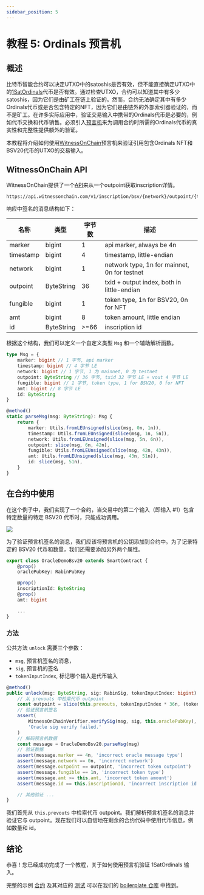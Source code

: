 ```yaml
---
sidebar_position: 5
---
```


# 教程 5: Ordinals 预言机

## 概述
比特币智能合约可以决定UTXO中的satoshis是否有效，但不能直接确定UTXO中的[1SatOrdinals](https://docs.1satordinals.com/)代币是否有效。通过检查UTXO，合约可以知道其中有多少satoshis，因为它们是由矿工在链上验证的。然而，合约无法确定其中有多少Ordinals代币或是否包含特定的NFT，因为它们是由链外的外部索引器验证的，而不是矿工。在许多实际应用中，验证交易输入中携带的Ordinals代币是必要的，例如代币交换和代币销售。必须引入[预言机](../../tutorials/oracle.md)来为调用合约时所需的Ordinals代币的真实性和完整性提供额外的验证。

本教程将介绍如何使用[WitnessOnChain](https://api.witnessonchain.com)预言机来验证引用包含Ordinals NFT和BSV20代币的UTXO的交易输入。

## WitnessOnChain API

WitnessOnChain提供了一个[API](https://api.witnessonchain.com/#/v1/V1Controller_getInscription)来从一个outpoint获取inscription详情。

```
https://api.witnessonchain.com/v1/inscription/bsv/{network}/outpoint/{txid}/{vout}
```

响应中签名的消息结构如下：

| 名称      | 类型       | 字节数 | 描述                                       |
| --------- | ---------- | ----- | -------------------------------------------- |
| marker    | bigint     | 1     | api marker, always be 4n                     |
| timestamp | bigint     | 4     | timestamp, little-endian                     |
| network   | bigint     | 1     | network type, 1n for mainnet, 0n for testnet |
| outpoint  | ByteString | 36    | txid + output index, both in little-endian   |
| fungible  | bigint     | 1     | token type, 1n for BSV20, 0n for NFT         |
| amt       | bigint     | 8     | token amount, little endian                  |
| id        | ByteString | >=66  | inscription id                               |

根据这个结构，我们可以定义一个自定义类型 `Msg` 和一个辅助解析函数。

```ts
type Msg = {
    marker: bigint // 1 字节, api marker
    timestamp: bigint // 4 字节 LE
    network: bigint // 1 字节, 1 为 mainnet, 0 为 testnet
    outpoint: ByteString // 36 字节, txid 32 字节 LE + vout 4 字节 LE
    fungible: bigint // 1 字节, token type, 1 for BSV20, 0 for NFT
    amt: bigint // 8 字节 LE
    id: ByteString
}

@method()
static parseMsg(msg: ByteString): Msg {
    return {
        marker: Utils.fromLEUnsigned(slice(msg, 0n, 1n)),
        timestamp: Utils.fromLEUnsigned(slice(msg, 1n, 5n)),
        network: Utils.fromLEUnsigned(slice(msg, 5n, 6n)),
        outpoint: slice(msg, 6n, 42n),
        fungible: Utils.fromLEUnsigned(slice(msg, 42n, 43n)),
        amt: Utils.fromLEUnsigned(slice(msg, 43n, 51n)),
        id: slice(msg, 51n),
    }
}
```

## 在合约中使用

在这个例子中，我们实现了一个合约，当交易中的第二个输入（即输入 #1）包含特定数量的特定 BSV20 代币时，只能成功调用。

![](/sCrypt/ordi-oracle-01.png)

为了验证预言机签名的消息，我们应该将预言机的公钥添加到合约中。为了记录特定的 BSV20 代币和数量，我们还需要添加另外两个属性。

```ts
export class OracleDemoBsv20 extends SmartContract {
    @prop()
    oraclePubKey: RabinPubKey

    @prop()
    inscriptionId: ByteString
    @prop()
    amt: bigint

    ...
}
```

### 方法

公共方法 `unlock` 需要三个参数：

- `msg`, 预言机签名的消息，
- `sig`, 预言机的签名
- `tokenInputIndex`, 标记哪个输入是代币输入

```ts
@method()
public unlock(msg: ByteString, sig: RabinSig, tokenInputIndex: bigint) {
    // 从 prevouts 中检索代币 outpoint
    const outpoint = slice(this.prevouts, tokenInputIndex * 36n, (tokenInputIndex + 1n) * 36n)
    // 验证预言机签名
    assert(
        WitnessOnChainVerifier.verifySig(msg, sig, this.oraclePubKey),
        'Oracle sig verify failed.'
    )
    // 解码预言机数据
    const message = OracleDemoBsv20.parseMsg(msg)
    // 验证数据
    assert(message.marker == 4n, 'incorrect oracle message type')
    assert(message.network == 0n, 'incorrect network')
    assert(message.outpoint == outpoint, 'incorrect token outpoint')
    assert(message.fungible == 1n, 'incorrect token type')
    assert(message.amt >= this.amt, 'incorrect token amount')
    assert(message.id == this.inscriptionId, 'incorrect inscription id')

    // 其他验证 ...
}
```

我们首先从 `this.prevouts` 中检索代币 outpoint。我们解析预言机签名的消息并验证它与 outpoint。现在我们可以自信地在剩余的合约代码中使用代币信息，例如数量和 id。

## 结论

恭喜！您已经成功完成了一个教程，关于如何使用预言机验证 1SatOrdinals 输入。

完整的示例 [合约](https://github.com/sCrypt-Inc/boilerplate/blob/master/src/contracts/oracleDemoBsv20.ts) 及其对应的 [测试](https://github.com/sCrypt-Inc/boilerplate/blob/master/tests/oracleDemoBsv20.test.ts) 可以在我们的 [boilerplate 仓库](https://github.com/sCrypt-Inc/boilerplate) 中找到。
